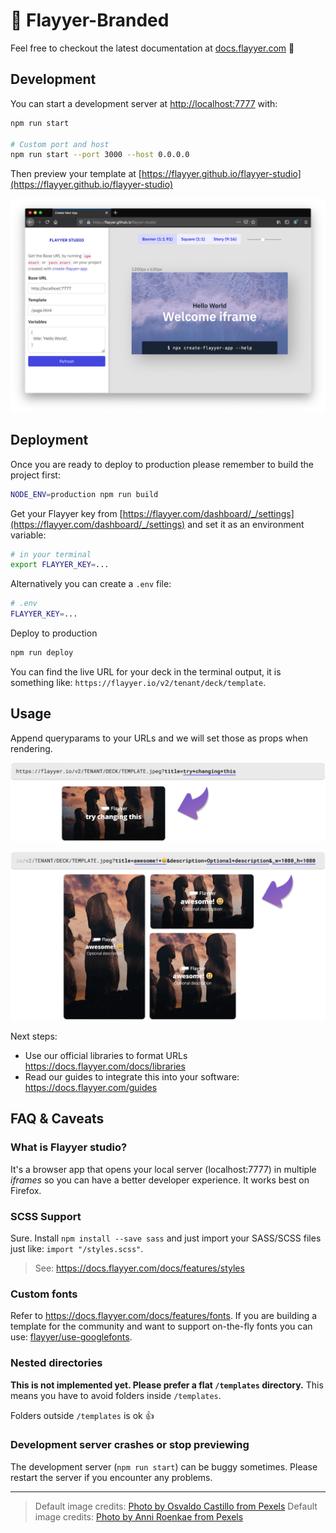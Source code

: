# 🌠 Flayyer-Branded

Feel free to checkout the latest documentation at [docs.flayyer.com](https://docs.flayyer.com) 📖

## Development

You can start a development server at [http://localhost:7777](http://localhost:7777) with:

```sh
npm run start

# Custom port and host
npm run start --port 3000 --host 0.0.0.0
```

Then preview your template at [https://flayyer.github.io/flayyer-studio](https://flayyer.github.io/flayyer-studio)

[![flayyer-studio screenshot](https://raw.githubusercontent.com/flayyer/flayyer-studio/main/.github/screenshot.png)](https://flayyer.github.io/flayyer-studio)

## Deployment

Once you are ready to deploy to production please remember to build the project first:

```sh
NODE_ENV=production npm run build
```

Get your Flayyer key from [https://flayyer.com/dashboard/_/settings](https://flayyer.com/dashboard/_/settings) and set it as an environment variable:

```sh
# in your terminal
export FLAYYER_KEY=...
```

Alternatively you can create a `.env` file:

```sh
# .env
FLAYYER_KEY=...
```

Deploy to production

```sh
npm run deploy
```

You can find the live URL for your deck in the terminal output, it is something like: `https://flayyer.io/v2/tenant/deck/template`.

## Usage

Append queryparams to your URLs and we will set those as props when rendering.

![Resultant flayyer live image](https://github.com/flayyer/create-flayyer-app/blob/master/.github/assets/result-1.png?raw=true)

![Resultant flayyer live image](https://github.com/flayyer/create-flayyer-app/blob/master/.github/assets/result-2.png?raw=true)

Next steps:

* Use our official libraries to format URLs https://docs.flayyer.com/docs/libraries
* Read our guides to integrate this into your software: https://docs.flayyer.com/guides

## FAQ & Caveats

### What is Flayyer studio?

It's a browser app that opens your local server (localhost:7777) in multiple _iframes_ so you can have a better developer experience. It works best on Firefox.

### SCSS Support

Sure. Install `npm install --save sass` and just import your SASS/SCSS files just like: `import "/styles.scss"`.

> See: https://docs.flayyer.com/docs/features/styles

### Custom fonts

Refer to https://docs.flayyer.com/docs/features/fonts. If you are building a template for the community and want to support on-the-fly fonts you can use: [flayyer/use-googlefonts](https://github.com/flayyer/use-googlefonts).

### Nested directories

**This is not implemented yet. Please prefer a flat `/templates` directory.** This means you have to avoid folders inside `/templates`.

Folders outside `/templates` is ok 👍

### Development server crashes or stop previewing

The development server (`npm run start`) can be buggy sometimes. Please restart the server if you encounter any problems.

---

> Default image credits: [Photo by Osvaldo Castillo from Pexels](https://images.pexels.com/photos/3402313/pexels-photo-3402313.jpeg)
> Default image credits: [Photo by Anni Roenkae from Pexels](https://images.pexels.com/photos/2693212/pexels-photo-2693212.jpeg)
